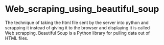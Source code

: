 # Web_scraping_using_beautiful_soup
The technique of taking the html file sent by the server into python and scrapping it instead of giving it to the browser and displaying it is called Web scrapping. Beautiful Soup is a Python library for pulling data out of HTML files. 
